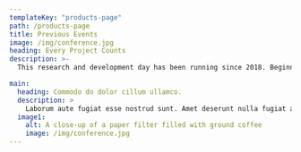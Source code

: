 ```yaml
---
templateKey: "products-page"
path: /products-page
title: Previous Events
image: /img/conference.jpg
heading: Every Project Counts
description: >-
  This research and development day has been running since 2018. Beginning with 3 foundations doctors based at Manchester Royal Infirmary. It has continued to expand across the North West; this year with support and funding from Health Education North West.

main:
  heading: Commodo do dolor cillum ullamco.
  description: >
    Laborum aute fugiat esse nostrud sunt. Amet deserunt nulla fugiat aliqua sint velit id cillum nisi ad reprehenderit. Dolor nostrud eiusmod exercitation reprehenderit Lorem cillum est labore magna occaecat. Enim sit reprehenderit est et sunt. Elit qui quis sint sit do culpa esse ullamco ut quis ad ut. Ex cillum do anim laboris mollit enim proident deserunt minim.
  image1:
    alt: A close-up of a paper filter filled with ground coffee
    image: /img/conference.jpg
---
```


